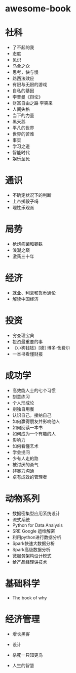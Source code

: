 # awesome-book

# 社科
* 了不起的我
* 态度
* 见识
* 乌合之众
* 思考，快与慢
* 路西法效应
* 有限与无限的游戏
* 自私的基因
* 李普曼《舆论》
* 财富自由之路 李笑来
* 人间失格
* 当下的力量
* 黑天鹅
* 平凡的世界
* 世界的苦难
* 事实
* 学习之道
* 智能时代
* 娱乐至死

# 通识
* 不确定状况下的判断
* 上帝掷骰子吗
* 理性乐观派

# 局势
* 枪炮病菌和钢铁
* 浪潮之巅
* 激荡三十年

# 经济
* 就业、利息和货币通论
* 解读中国经济

# 投资
* 穷查理宝典
* 投资最重要的事
* 《小狗钱钱》[德] 博多·舍费尔
* 一本书看懂财报

# 成功学
* 高效能人士的七个习惯
* 刻意练习
* 个人形成论
* 别独自用餐
* 认识自己，接纳自己
* 如何赢得朋友并影响他人
* 如何阅读一本书
* 如何成为一个有趣的人
* 影响力
* 如何看懂艺术
* 学会提问
* 少有人走的路
* 被讨厌的勇气
* 非暴力沟通
* 卓有成效的管理者


# 动物系列
* 数据密集型应用系统设计
* 流式系统
* Python for Data Analysis
* SRE Google 运维解密
* 利用python进行数据分析
* Spark快速大数据分析
* Spark高级数据分析
* 微服务架构设计模式
* 给产品经理讲技术

# 基础科学
* The book of why

# 经济管理
* 增长黑客
* 设计

* 杀死一只知更鸟
* 人生的智慧
